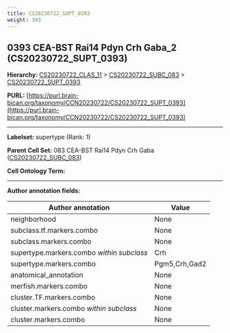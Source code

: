 ```yaml
---
title: CS20230722_SUPT_0393
weight: 393
---
```

## 0393 CEA-BST Rai14 Pdyn Crh Gaba_2 (CS20230722_SUPT_0393)
<b>Hierarchy: </b>
[CS20230722_CLAS_11](../CS20230722_CLAS_11) >
[CS20230722_SUBC_083](../CS20230722_SUBC_083) >
[CS20230722_SUPT_0393](../CS20230722_SUPT_0393)

**PURL:** [https://purl.brain-bican.org/taxonomy/CCN20230722/CS20230722_SUPT_0393](https://purl.brain-bican.org/taxonomy/CCN20230722/CS20230722_SUPT_0393)

---


**Labelset:** supertype (Rank: 1)

**Parent Cell Set:** 083 CEA-BST Rai14 Pdyn Crh Gaba ([CS20230722_SUBC_083](../CS20230722_SUBC_083))



**Cell Ontology Term:** 

[MARKER GENES.]: #


---

[TRANSFERRED ANNOTATIONS.]: #


[AUTHOR ANNOTATION FIELDS.]: #


**Author annotation fields:**

| Author annotation | Value |
|-------------------|-------|
|neighborhood|None|
|subclass.tf.markers.combo|None|
|subclass.markers.combo|None|
|supertype.markers.combo _within subclass_|Crh|
|supertype.markers.combo|Pgm5,Crh,Gad2|
|anatomical_annotation|None|
|merfish.markers.combo|None|
|cluster.TF.markers.combo|None|
|cluster.markers.combo _within subclass_|None|
|cluster.markers.combo|None|
